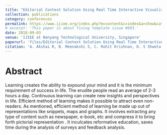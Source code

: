 ```yaml
---
title: "Editorial Context Solution Using Real Time Interactive Visualisation–Data Driven Story Telling"
collection: publications
category: conferences
permalink: https://www.ijiee.org/index.php?m=content&c=index&a=show&catid=81&id=792
# excerpt: 'This paper is about fixing template issue #693.'
date: 2018-09-03
venue: 'IJIEE at Nanyang Technological University, Singapore'
paperurl: 'files/Editorial Context Solution Using Real Time Interactive Visualisation–Data Driven Story Telling.pdf'
citation: 'A. Akshai R, B. Meenakshi S, C. Rohit Krishnan, D. S Shweta , and E. Venkatesh B P. (2018). &quot;Editorial Context Solution Using Real Time Interactive Visualisation–Data Driven Story Telling.&quot; <i>International Journal of Information and Electronics Engineering</i>. 8(3) pp. 36-40.'
---
```


Abstract
======
Learning creates the ability to expound your mind and it is the minimum requirement of success in life. The erudite people read an average of 2-3 hours a day. Continuous learning can create new insights and perspectives in life. Efficient method of learning makes it possible to attract even non-readers. As mentioned, efficient method of learning be made up out of representations like snippets, maps and graphs. It involves extracting any type of content such as newspaper, e-book, etc and compress it to bring forth pictorial representation . It inculcates reformative education, saves time during the analysis of surveys and feedback analysis.
